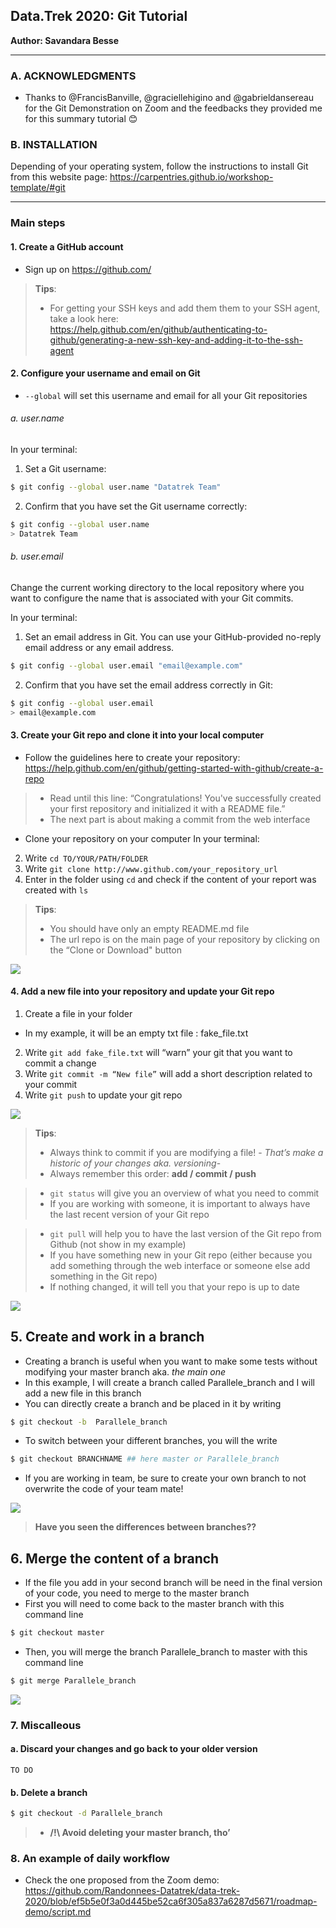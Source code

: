 ## Data.Trek 2020: Git Tutorial

__Author: Savandara Besse__

_____

### A. ACKNOWLEDGMENTS
-	Thanks to @FrancisBanville, @graciellehigino and
@gabrieldansereau for the Git Demonstration on Zoom and the feedbacks they provided me for this summary tutorial 😊

### B. INSTALLATION
Depending of your operating system, follow the instructions to install Git from this website page: https://carpentries.github.io/workshop-template/#git

______

### Main steps

#### 1. Create a GitHub account
- Sign up on https://github.com/

> __Tips__:
> - For getting your SSH keys and add them them to your SSH agent, take a look here: https://help.github.com/en/github/authenticating-to-github/generating-a-new-ssh-key-and-adding-it-to-the-ssh-agent

#### 2.	Configure your username and email on Git
- `--global` will set this username and email for all your Git repositories

###### a. user.name
In your terminal:
1. Set a Git username:

```bash
$ git config --global user.name "Datatrek Team"
```
2. Confirm that you have set the Git username correctly:

```bash
$ git config --global user.name
> Datatrek Team
```

###### b. user.email
Change the current working directory to the local repository where you want to configure the name that is associated with your Git commits.

In your terminal:

1. Set an email address in Git. You can use your GitHub-provided no-reply email address or any email address.

```bash
$ git config --global user.email "email@example.com"
```

2. Confirm that you have set the email address correctly in Git:

```bash
$ git config --global user.email
> email@example.com
```

#### 3.	Create your Git repo and clone it into your local computer
-	Follow the guidelines here to create your repository: https://help.github.com/en/github/getting-started-with-github/create-a-repo

  > - Read until this line: “Congratulations! You've successfully created your first repository and initialized it with a README file.”
  > - The next part is about making a commit from the web interface

-	Clone your repository on your computer
In your terminal:
2.	Write `cd TO/YOUR/PATH/FOLDER`
3.	Write `git clone http://www.github.com/your_repository_url`
4.	Enter in the folder using `cd` and check if the content of your report was created with `ls`

> __Tips__:
> - You should have only an empty README.md file
> - The url repo is on the main page of your repository by clicking on the “Clone or Download" button

![](01_clone.png)


#### 4. Add a new file into your repository and update your Git repo
1.	Create a file in your folder
  - In my example, it will be an empty txt file : fake_file.txt
2.	Write `git add fake_file.txt` will “warn” your git that you want to commit a change
3.	Write `git commit -m “New file”` will add a short description related to your commit
4.	Write `git push` to update your git repo

![](02_add_commit_push.png)

> __Tips__:
> -	Always think to commit if you are modifying a file! - _That’s make a historic of your changes aka. versioning_-
> - Always remember this order: __add / commit / push__

> -	`git status` will give you an overview of what you need to commit
> - If you are working with someone, it is important to always have the last recent version of your Git repo

> -	 `git pull` will help you to have the last version of the Git repo from Github (not show in my example)
> - If you have something new in your Git repo (either because you add something through the web interface or someone else add something in the Git repo)
> - If nothing changed, it will tell you that your repo is up to date

![](03_status.png)


## 5. Create and work in a branch
-	Creating a branch is useful when you want to make some tests without modifying your master branch aka. _the main one_
-	In this example, I will create a branch called Parallele_branch and I will add a new file in this branch
- You can directly create a branch and be placed in it by writing
```bash
$ git checkout -b  Parallele_branch
```
- To switch between your different branches, you will the write

```bash
$ git checkout BRANCHNAME ## here master or Parallele_branch
```
-	If you are working in team, be sure to create your own branch to not overwrite the code of your team mate!

![](04_checkout.png)

> __Have you seen the differences between branches??__


## 6.	Merge the content of a branch
-	If the file you add in your second branch will be need in the final version of your code, you need to merge to the master branch
-	First you will need to come back to the master branch with this command line
```bash
$ git checkout master
```
-	Then, you will merge the branch Parallele_branch to master with this command line
```bash
$ git merge Parallele_branch
```

![](05_merge.png)


### 7. Miscalleous

#### a. Discard your changes and go back to your older version

`TO DO`

#### b. Delete a branch
```bash
$ git checkout -d Parallele_branch
```
> - __/!\ Avoid deleting your master branch, tho’__

### 8. An example of daily workflow
- Check the one proposed from the Zoom demo: https://github.com/Randonnees-Datatrek/data-trek-2020/blob/ef5b5e0f3a0d445be52ca6f305a837a6287d5671/roadmap-demo/script.md
